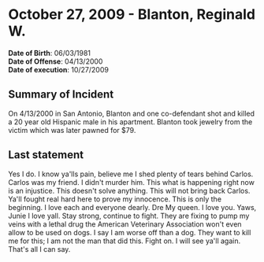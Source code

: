 # October 27, 2009 - Blanton, Reginald W.

**Date of Birth**: 06/03/1981<br/>
**Date of Offense**: 04/13/2000<br/>
**Date of execution**: 10/27/2009<br/>

## Summary of Incident
On 4/13/2000 in San Antonio, Blanton and one co-defendant shot and killed a 20 year old Hispanic male in his apartment. Blanton took jewelry from the victim which was later pawned for $79.

## Last statement
Yes I do. I know ya'lls pain, believe me I shed plenty of tears behind Carlos. Carlos was my friend. I didn't murder him. This what is happening right now is an injustice. This doesn't solve anything. This will not bring back Carlos. Ya'll fought real hard here to prove my innocence. This is only the beginning. I love each and everyone dearly. Dre My queen. I love you. Yaws, Junie I love yall. Stay strong, continue to fight. They are fixing to pump my veins with a lethal drug the American Veterinary Association won't even allow to be used on dogs. I say I am worse off than a dog. They want to kill me for this; I am not the man that did this. Fight on. I will see ya'll again. That's all I can say.